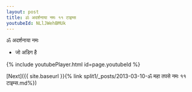 ```yaml
---
layout: post
title: ॐ अदर्शनाया नमः ११ टाइम्स
youtubeId: NLlJWehBMUk
---
```

 
 
 ॐ अदर्शनाया नमः  
 
 -  जो अडिग है 
 
  
 
  
 
 
 
 
 
 


{% include youtubePlayer.html id=page.youtubeId %}
 
[Next]({{ site.baseurl }}{% link  split1/_posts/2013-03-10-ॐ महा तपसे नमः ११ टाइम्स.md%})
 
